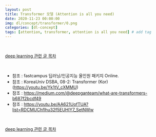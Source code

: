 ```yaml
---
layout: post
title: Transformer 모델 (Attention is all you need)
date: 2020-11-23 00:00:00
img: dl/concept/transformer/0.png
categories: [dl-concept]
tags: [attention, transformer, attention is all you need] # add tag
---
```


<br>

[deep learning 관련 글 목차](https://gaussian37.github.io/dl-concept-table/)

<br>

- 참조 : fastcampus 딥러닝/인공지능 올인원 패키지 Online.
- 참조 : KoreaUniv DSBA, 08-2: Transformer (Kor) (https://youtu.be/Yk1tV_cXMMU)
- 참조 : https://medium.com/@deepganteam/what-are-transformers-b687f2bcdf49
- 참조 : https://youtu.be/AA621UofTUA?list=RDCMUChflhu32f5EUHlY7_SetNWw



<br>

[deep learning 관련 글 목차](https://gaussian37.github.io/dl-concept-table/)

<br>